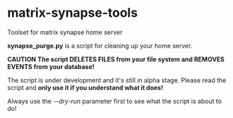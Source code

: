 # matrix-synapse-tools
Toolset for matrix synapse home server

**synapse_purge.py** is a script for cleaning up your home server.

**CAUTION**
**The script DELETES FILES from your file system and REMOVES EVENTS from your database!**

The script is under development and it's still in alpha stage. Please read the script and **only use it if you understand what it does!**

Always use the *--dry-run* parameter first to see what the script is about to do!
